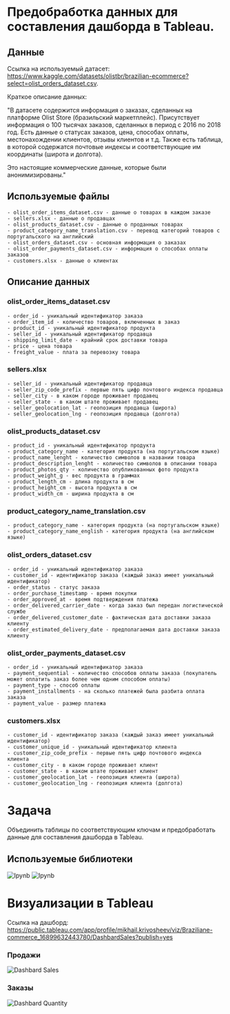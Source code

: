 # Предобработка данных для составления дашборда в Tableau.

## Данные

Ссылка на используемый датасет: https://www.kaggle.com/datasets/olistbr/brazilian-ecommerce?select=olist_orders_dataset.csv.

Краткое описание данных:

"В датасете содержится информация о заказах, сделанных на платформе Olist Store (бразильский маркетплейс). Присутствует информация о 100 тысячах заказов, сделанных в период с 2016 по 2018 год. Есть данные о статусах заказов, цена, способах оплаты, местонахождении клиентов, отзывы клиентов и т.д. Также есть таблица, в которой содержатся почтовые индексы и соответствующие им координаты (широта и долгота).

Это настоящие коммерческие данные, которые были анонимизированы."

## Используемые файлы
```
- olist_order_items_dataset.csv - данные о товарах в каждом заказе
- sellers.xlsx - данные о продавцах
- olist_products_dataset.csv - данные о проданных товарах
- product_category_name_translation.csv - перевод категорий товаров с португальского на английский
- olist_orders_dataset.csv - основная информация о заказах
- olist_order_payments_dataset.csv - информация о способах оплаты заказов
- customers.xlsx - данные о клиентах
```

## Описание данных

### olist_order_items_dataset.csv

```
- order_id - уникальный идентификатор заказа
- order_item_id - количество товаров, включенных в заказ
- product_id - уникальный идентификатор продукта
- seller_id - уникальный идентификатор продавца
- shipping_limit_date - крайний срок доставки товара
- price - цена товара
- freight_value - плата за перевозку товара
```

### sellers.xlsx

```
- seller_id - уникальный идентификатор продавца
- seller_zip_code_prefix - первые пять цифр почтового индекса продавца
- seller_city - в каком городе проживает продавец
- seller_state - в каком штате проживает продавец
- seller_geolocation_lat - геопозиция продавца (широта)
- seller_geolocation_lng - геопозиция продавца (долгота)
```

### olist_products_dataset.csv

```
- product_id - уникальный идентификатор продукта
- product_category_name - категория продукта (на португальском языке)
- product_name_lenght - количество символов в названии товара
- product_description_lenght - количество символов в описании товара
- product_photos_qty - количество опубликованных фото продукта
- product_weight_g - вес продукта в граммах
- product_length_cm - длина продукта в см
- product_height_cm - высота продукта в см
- product_width_cm - ширина продукта в см
```

### product_category_name_translation.csv

```
- product_category_name - категория продукта (на португальском языке)
- product_category_name_english - категория продукта (на английском языке)
```

### olist_orders_dataset.csv

```
- order_id - уникальный идентификатор заказа
- customer_id - идентификатор заказа (каждый заказ имеет уникальный идентификатор)
- order_status - статус заказа
- order_purchase_timestamp - время покупки
- order_approved_at - время подтверждения платежа
- order_delivered_carrier_date - когда заказ был передан логистической службе
- order_delivered_customer_date - фактическая дата доставки заказа клиенту
- order_estimated_delivery_date - предполагаемая дата доставки заказа клиенту
```

### olist_order_payments_dataset.csv

```
- order_id - уникальный идентификатор заказа
- payment_sequential - количество способов оплаты заказа (покупатель может оплатить заказ более чем одним способом оплаты)
- payment_type - способ оплаты
- payment_installments - на сколько платежей была разбита оплата заказа
- payment_value - размер платежа
```

### customers.xlsx

```
- customer_id - идентификатор заказа (каждый заказ имеет уникальный идентификатор)
- customer_unique_id - уникальный идентификатор клиента
- customer_zip_code_prefix - первые пять цифр почтового индекса клиента
- customer_city - в каком городе проживает клиент
- customer_state - в каком штате проживает клиент
- customer_geolocation_lat - геопозиция клиента (широта)
- customer_geolocation_lng - геопозиция клиента (долгота)
```

# Задача

Объединить таблицы по соответствующим ключам и предобработать данные для составления дашборда в Tableau.

## Используемые библиотеки

![Ipynb](https://img.shields.io/badge/Python-pandas-blue.svg?style=flat&logo=python&logoColor=white)
![Ipynb](https://img.shields.io/badge/Python-numpy-blue.svg?style=flat&logo=python&logoColor=white)

# Визуализации в Tableau

Ссылка на дашборд: https://public.tableau.com/app/profile/mikhail.krivosheev/viz/Braziliane-commerce_16899632443780/DashbardSales?publish=yes

### Продажи

![Dashbard Sales](https://github.com/mellow-moon/brazilizan_e_commerce_preprocessing/assets/106676401/8cf0f15b-c321-442c-bd9c-06cd5773f732)

### Заказы

![Dashbard Quantity](https://github.com/mellow-moon/brazilizan_e_commerce_preprocessing/assets/106676401/93a99c66-47a5-4c3b-9d65-d66f08cf24b6)
